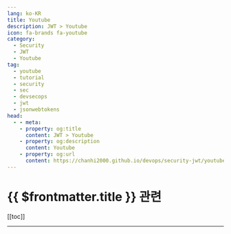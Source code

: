 ```yaml
---
lang: ko-KR
title: Youtube
description: JWT > Youtube
icon: fa-brands fa-youtube
category:
  - Security
  - JWT
  - Youtube
tag: 
  - youtube
  - tutorial
  - security
  - sec
  - devsecops
  - jwt
  - jsonwebtokens
head:
  - - meta:
    - property: og:title
      content: JWT > Youtube
    - property: og:description
      content: Youtube
    - property: og:url
      content: https://chanhi2000.github.io/devops/security-jwt/youtube.html
---
```


# {{ $frontmatter.title }} 관련

[[toc]]

---

<MyYouTubeItems jsonName="yu-tom-delalande" /><!-- Tom Delalande -->
<MyYouTubeItems jsonName="yu-codersee" /><!-- Codersee- Kotlin on the backend -->

<TagLinks />
